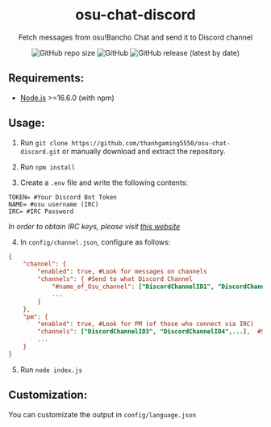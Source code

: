<h1 align="center">
  osu-chat-discord
</h1><p align="center">Fetch messages from osu!Bancho Chat and send it to Discord channel</p>

<p align="center">
    <img alt="GitHub repo size" src="https://img.shields.io/github/repo-size/thanhgaming5550/osu-chat-discord">
    <img alt="GitHub" src="https://img.shields.io/github/license/thanhgaming5550/osu-chat-discord">
    <img alt="GitHub release (latest by date)" src="https://img.shields.io/github/v/release/thanhgaming5550/osu-chat-discord">
</p>

## Requirements:
* [Node.js](https://nodejs.org/) >=16.6.0 (with npm)

## Usage:

1. Run `git clone https://github.com/thanhgaming5550/osu-chat-discord.git` or manually download and extract the repository.

2. Run `npm install`

3. Create a `.env` file and write the following contents:
```env
TOKEN= #Your Discord Bot Token
NAME= #osu username (IRC)
IRC= #IRC Password
```
*In order to obtain IRC keys, please visit [this website](https://osu.ppy.sh/p/irc)*

4. In `config/channel.json`, configure as follows:
```cfg
{
    "channel": { 
        "enabled": true, #Look for messages on channels
        "channels": { #Send to what Discord Channel
            "#name_of_Osu_channel": ["DiscordChannelID1", "DiscordChannelID2"],
            ...
        }
    },
    "pm": { 
        "enabled": true, #Look for PM (of those who connect via IRC)
        "channels": ["DiscordChannelID3", "DiscordChannelID4",...],  #Send to what Discord Channel
        ...
    } 
}

```

5. Run `node index.js`

## Customization:
You can customizate the output in `config/language.json`